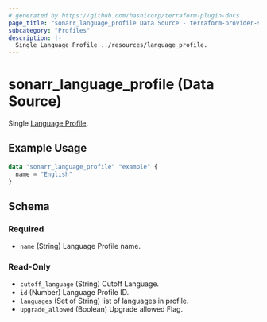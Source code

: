 ```yaml
---
# generated by https://github.com/hashicorp/terraform-plugin-docs
page_title: "sonarr_language_profile Data Source - terraform-provider-sonarr"
subcategory: "Profiles"
description: |-
  Single Language Profile ../resources/language_profile.
---
```


# sonarr_language_profile (Data Source)

[subcategory:Profiles]: #
Single [Language Profile](../resources/language_profile).

## Example Usage

```terraform
data "sonarr_language_profile" "example" {
  name = "English"
}
```

<!-- schema generated by tfplugindocs -->
## Schema

### Required

- `name` (String) Language Profile name.

### Read-Only

- `cutoff_language` (String) Cutoff Language.
- `id` (Number) Language Profile ID.
- `languages` (Set of String) list of languages in profile.
- `upgrade_allowed` (Boolean) Upgrade allowed Flag.


